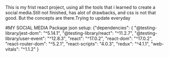 This is my frist react project, using all the tools that i learned to create a social media.Still not finished, has alot of drawbacks, and css is not that good.
But the concepts are there.Trying to update everyday

#MY SOCIAL MEDIA
Package json setup:
{"dependencies": {
    "@testing-library/jest-dom": "^5.14.1",
    "@testing-library/react": "^11.2.7",
    "@testing-library/user-event": "^12.8.3",
    "react": "^17.0.2",
    "react-dom": "^17.0.2",
    "react-router-dom": "^5.2.1",
    "react-scripts": "4.0.3",
    "redux": "^4.1.1",
    "web-vitals": "^1.1.2"
  }
